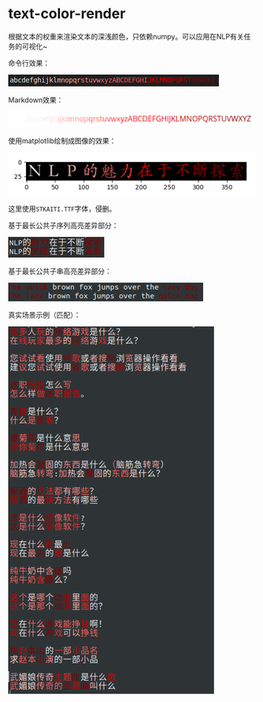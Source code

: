 # text-color-render

根据文本的权重来渲染文本的深浅颜色，只依赖numpy。可以应用在NLP有关任务的可视化~

命令行效果：

![](asset/command-line-demo.png)

Markdown效果：

![](asset/markdown-demo.png)


使用matplotlib绘制成图像的效果：

![](asset/matplotlib-demo.png)

这里使用`STKAITI.TTF`字体，侵删。


基于最长公共子序列高亮差异部分：

![](asset/lcs-diff.png)

基于最长公共子串高亮差异部分：

![](asset/match-substring-demo.png)

真实场景示例（匹配）：

![](asset/match-demo.png)

